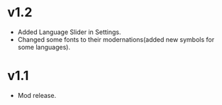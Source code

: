 # v1.2

- Added Language Slider in Settings.
- Changed some fonts to their modernations(added new symbols for some languages).

# v1.1

- Mod release.